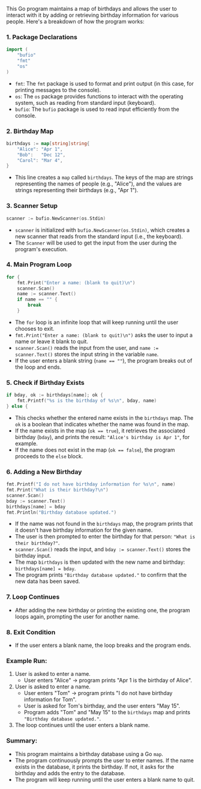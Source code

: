This Go program maintains a map of birthdays and allows the user to interact with it by adding or retrieving birthday information for various people. Here's a breakdown of how the program works:

### 1. **Package Declarations**
```go
import (
	"bufio"
	"fmt"
	"os"
)
```
- `fmt`: The `fmt` package is used to format and print output (in this case, for printing messages to the console).
- `os`: The `os` package provides functions to interact with the operating system, such as reading from standard input (keyboard).
- `bufio`: The `bufio` package is used to read input efficiently from the console.

### 2. **Birthday Map**
```go
birthdays := map[string]string{
	"Alice": "Apr 1",
	"Bob":   "Dec 12",
	"Carol": "Mar 4",
}
```
- This line creates a `map` called `birthdays`. The keys of the map are strings representing the names of people (e.g., "Alice"), and the values are strings representing their birthdays (e.g., "Apr 1").

### 3. **Scanner Setup**
```go
scanner := bufio.NewScanner(os.Stdin)
```
- `scanner` is initialized with `bufio.NewScanner(os.Stdin)`, which creates a new scanner that reads from the standard input (i.e., the keyboard).
- The `Scanner` will be used to get the input from the user during the program's execution.

### 4. **Main Program Loop**
```go
for {
	fmt.Print("Enter a name: (blank to quit)\n")
	scanner.Scan()
	name := scanner.Text()
	if name == "" {
		break
	}
```
- The `for` loop is an infinite loop that will keep running until the user chooses to exit.
- `fmt.Print("Enter a name: (blank to quit)\n")` asks the user to input a name or leave it blank to quit.
- `scanner.Scan()` reads the input from the user, and `name := scanner.Text()` stores the input string in the variable `name`.
- If the user enters a blank string (`name == ""`), the program breaks out of the loop and ends.

### 5. **Check if Birthday Exists**
```go
if bday, ok := birthdays[name]; ok {
	fmt.Printf("%s is the birthday of %s\n", bday, name)
} else {
```
- This checks whether the entered name exists in the `birthdays` map. The `ok` is a boolean that indicates whether the name was found in the map.
- If the name exists in the map (`ok == true`), it retrieves the associated birthday (`bday`), and prints the result: `"Alice's birthday is Apr 1"`, for example.
- If the name does not exist in the map (`ok == false`), the program proceeds to the `else` block.

### 6. **Adding a New Birthday**
```go
fmt.Printf("I do not have birthday information for %s\n", name)
fmt.Print("What is their birthday?\n")
scanner.Scan()
bday := scanner.Text()
birthdays[name] = bday
fmt.Println("Birthday database updated.")
```
- If the name was not found in the `birthdays` map, the program prints that it doesn't have birthday information for the given name.
- The user is then prompted to enter the birthday for that person: `"What is their birthday?"`.
- `scanner.Scan()` reads the input, and `bday := scanner.Text()` stores the birthday input.
- The map `birthdays` is then updated with the new name and birthday: `birthdays[name] = bday`.
- The program prints `"Birthday database updated."` to confirm that the new data has been saved.

### 7. **Loop Continues**
- After adding the new birthday or printing the existing one, the program loops again, prompting the user for another name.

### 8. **Exit Condition**
- If the user enters a blank name, the loop breaks and the program ends.

### Example Run:

1. User is asked to enter a name.
   - User enters "Alice" -> program prints "Apr 1 is the birthday of Alice".
2. User is asked to enter a name.
   - User enters "Tom" -> program prints "I do not have birthday information for Tom".
   - User is asked for Tom's birthday, and the user enters "May 15".
   - Program adds "Tom" and "May 15" to the `birthdays` map and prints `"Birthday database updated."`.
3. The loop continues until the user enters a blank name.

### Summary:
- This program maintains a birthday database using a Go `map`.
- The program continuously prompts the user to enter names. If the name exists in the database, it prints the birthday. If not, it asks for the birthday and adds the entry to the database.
- The program will keep running until the user enters a blank name to quit.